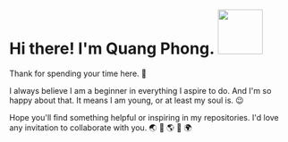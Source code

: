 <h1> Hi there! I'm Quang Phong. 
  <img src="https://github.com/quang-phong/quang-phong/tree/main/media/gif/bear-and-fish.gif" width="80px">
</h1>
Thank for spending your time here. 👋

I always believe I am a beginner in everything I aspire to do. And I'm so happy about that. It means I am young, or at least my soul is. 😉

Hope you'll find something helpful or inspiring in my repositories. I'd love any invitation to collaborate with you. 🌏 🤝 🌎 🤝 🌍


<!--
**quang-phong/quang-phong** is a ✨ _special_ ✨ repository because its `README.md` (this file) appears on your GitHub profile.

Here are some ideas to get you started:

- 🔭 I’m currently working on ...
- 🌱 I’m currently learning ...
- 👯 I’m looking to collaborate on ...
- 🤔 I’m looking for help with ...
- 💬 Ask me about ...
- 📫 How to reach me: ...
- 😄 Pronouns: ...
- ⚡ Fun fact: ...
-->
